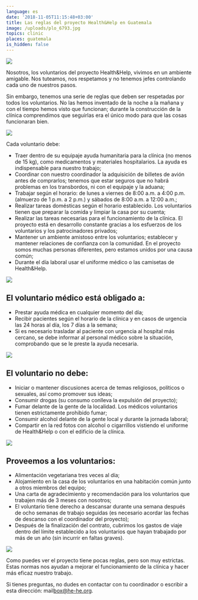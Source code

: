 ```yaml
---
language: es
date: '2018-11-05T11:15:48+03:00'
title: Las reglas del proyecto Health&Help en Guatemala
image: /uploads/plo_6793.jpg
topics: clinic
places: guatemala
is_hidden: false
---
```

![](/uploads/plo_6793.jpg)

Nosotros, los voluntarios del proyecto Health&Help, vivimos en un ambiente amigable. Nos tuteamos, nos respetamos y no tenemos jefes controlando cada uno de nuestros pasos.



Sin embargo, tenemos una serie de reglas que deben ser respetadas por todos los voluntarios. No las hemos inventado de la noche a la mañana y con el tiempo hemos visto que funcionan; durante la construcción de la clínica comprendimos que seguirlas era el único modo para que las cosas funcionaran bien.

![](/uploads/x83a3303-2.jpg)



Cada voluntario debe:

* Traer dentro de su equipaje ayuda humanitaria para la clínica (no menos de 15 kg), como medicamentos y materiales hospitalarios. La ayuda es indispensable para nuestro trabajo;
* Coordinar con nuestro coordinador la adquisición de billetes de avión antes de comprarlos; tenemos que estar seguros que no habrá problemas en los transbordos, ni con el equipaje y la aduana;
* Trabajar según el horario: de lunes a viernes de 8:00 a.m. a 4:00 p.m. (almuerzo de 1 p.m. a 2 p.m.) y sábados de 8:00 a.m. a 12:00 a.m.;
* Realizar tareas domésticas según el horario establecido. Los voluntarios tienen que preparar la comida y limpiar la casa por su cuenta;
* Realizar las tareas necesarias para el funcionamiento de la clínica. El proyecto está en desarrollo constante gracias a los esfuerzos de los voluntarios y los patrocinadores privados;
* Mantener un ambiente amistoso entre los voluntarios; establecer y mantener relaciones de confianza con la comunidad. En el proyecto somos muchas personas diferentes, pero estamos unidos por una causa común;
* Durante el día laboral usar el uniforme médico o las camisetas de Health&Help.

![](/uploads/copy-of-1-2-1-.jpg)

## El voluntario médico está obligado a:

* Prestar ayuda médica en cualquier momento del día;
* Recibir pacientes según el horario de la clínica y en casos de urgencia las 24 horas al día, los 7 días a la semana;
* Si es necesario trasladar al paciente con urgencia al hospital más cercano, se debe informar al personal médico sobre la situación, comprobando que se le preste la ayuda necesaria.

![](/uploads/plo_6835.jpg)

## El voluntario no debe:

* Iniciar o mantener discusiones acerca de temas religiosos, políticos o sexuales, así como promover sus ideas;
* Consumir drogas (su consumo conlleva la expulsión del proyecto);
* Fumar delante de la gente de la localidad. Los médicos voluntarios tienen estrictamente prohibido fumar;
* Consumir alcohol delante de la gente local y durante la jornada laboral; 
* Compartir en la red fotos con alcohol o cigarrillos vistiendo el uniforme de Health&Help o con el edificio de la clínica.

![](/uploads/5.jpg)

## Proveemos a los voluntarios:

* Alimentación vegetariana tres veces al día;
* Alojamiento en la casa de los voluntarios en una habitación común junto a otros miembros del equipo;
* Una carta de agradecimiento y recomendación para los voluntarios que trabajen más de 3 meses con nosotros;
* El voluntario tiene derecho a descansar durante una semana después de ocho semanas de trabajo seguidas (es necesario acordar las fechas de descanso con el coordinador del proyecto);
* Después de la finalización del contrato, cubrimos los gastos de viaje dentro del límite establecido a los voluntarios que hayan trabajado por más de un año (sin incurrir en faltas graves).

![](/uploads/kd3ldkugdcc.jpg)

Como puedes ver el proyecto tiene pocas reglas, pero son muy estrictas. Estas normas nos ayudan a mejorar el funcionamiento de la clínica y hacer más eficaz nuestro trabajo.



Si tienes preguntas, no dudes en contactar con tu coordinador o escribir a esta dirección: mail­box@he-he.org.
